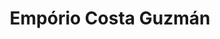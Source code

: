 ---
title: "Empório Costa Guzmán"
url: /la-linea-de-la-concepcion/emporio-costa-guzman/
shop: ropa
---